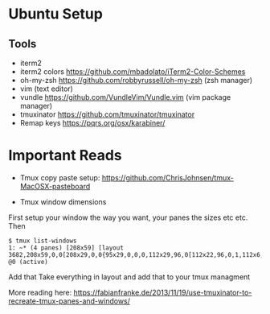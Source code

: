 # Ubuntu Setup

## Tools
- iterm2
- iterm2 colors https://github.com/mbadolato/iTerm2-Color-Schemes
- oh-my-zsh https://github.com/robbyrussell/oh-my-zsh (zsh manager)
- vim (text editor)
- vundle https://github.com/VundleVim/Vundle.vim (vim package manager)
- tmuxinator https://github.com/tmuxinator/tmuxinator
- Remap keys https://pqrs.org/osx/karabiner/



# Important Reads
- Tmux copy paste setup:
https://github.com/ChrisJohnsen/tmux-MacOSX-pasteboard

- Tmux window dimensions

First setup your window the way you want, your panes the sizes etc etc. Then 
```
$ tmux list-windows
1: ~* (4 panes) [208x59] [layout 3682,208x59,0,0[208x29,0,0{95x29,0,0,0,112x29,96,0[112x22,96,0,1,112x6,96,23,2]},208x29,0,30,3]] @0 (active)
```
Add that Take everything in layout and add that to your tmux managment

More reading here:
https://fabianfranke.de/2013/11/19/use-tmuxinator-to-recreate-tmux-panes-and-windows/
